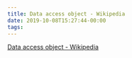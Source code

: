 ```yaml
---
title: Data access object - Wikipedia
date: 2019-10-08T15:27:44-00:00
tags:
---
```


[Data access object - Wikipedia](https://en.wikipedia.org/wiki/Data_access_object)
